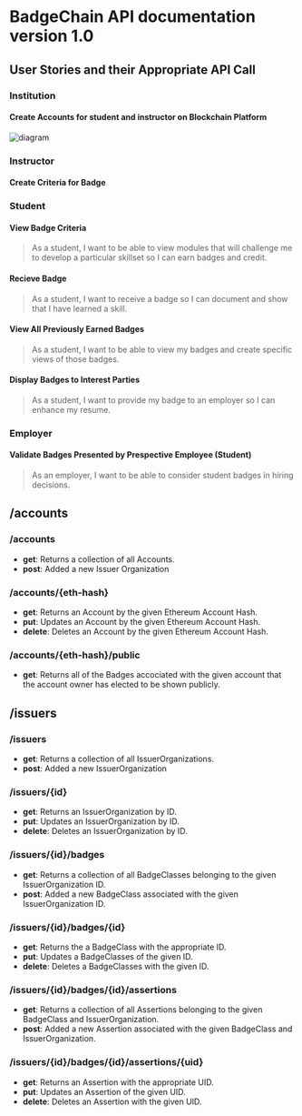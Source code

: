 # BadgeChain API documentation version 1.0

## User Stories and their Appropriate API Call

### Institution

#### Create Accounts for student and instructor on Blockchain Platform

![diagram](https://utls.github.io/badgechain/downloads/api-flow-diagrams/institution-create-accounts.svg)

### Instructor

#### Create Criteria for Badge

### Student

#### View Badge Criteria

> As a student, I want to be able to view modules that will challenge me to develop a particular skillset so I can earn badges and credit.

#### Recieve Badge

> As a student, I want to receive a badge so I can document and show that I have learned a skill.

#### View All Previously Earned Badges

> As a student, I want to be able to view my badges and create specific views of those badges.

#### Display Badges to Interest Parties

> As a student, I want to provide my badge to an employer so I can enhance my resume.

### Employer

#### Validate Badges Presented by Prespective Employee (Student)

> As an employer, I want to be able to consider student badges in hiring decisions.


## /accounts

### /accounts

* **get**: Returns a collection of all Accounts.
* **post**: Added a new Issuer Organization

### /accounts/{eth-hash}

* **get**: Returns an Account by the given Ethereum Account Hash.
* **put**: Updates an Account by the given Ethereum Account Hash.
* **delete**: Deletes an Account by the given Ethereum Account Hash.
 
### /accounts/{eth-hash}/public

* **get**: Returns all of the Badges accociated with the given account that the account owner has elected to be shown publicly.

## /issuers

### /issuers

* **get**: Returns a collection of all IssuerOrganizations.
* **post**: Added a new IssuerOrganization

### /issuers/{id}

* **get**: Returns an IssuerOrganization by ID.
* **put**: Updates an IssuerOrganization by ID.
* **delete**: Deletes an IssuerOrganization by ID.

### /issuers/{id}/badges

* **get**: Returns a collection of all BadgeClasses belonging to the given IssuerOrganization ID.
* **post**: Added a new BadgeClass associated with the given IssuerOrganization ID.

### /issuers/{id}/badges/{id}

* **get**: Returns the a BadgeClass with the appropriate ID.
* **put**: Updates a BadgeClasses of the given ID.
* **delete**: Deletes a BadgeClasses with the given ID.

### /issuers/{id}/badges/{id}/assertions

* **get**: Returns a collection of all Assertions belonging to the given BadgeClass and IssuerOrganization.
* **post**: Added a new Assertion associated with the given BadgeClass and IssuerOrganization.

### /issuers/{id}/badges/{id}/assertions/{uid}

* **get**: Returns an Assertion with the appropriate UID.
* **put**: Updates an Assertion of the given UID.
* **delete**: Deletes an Assertion with the given UID.

